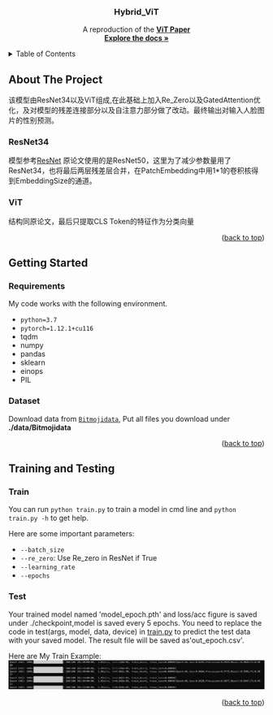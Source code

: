 <!-- PROJECT LOGO -->

<br />
<div align="center">
  <!-- <a href="https://github.com/othneildrew/Best-README-Template">
    <img src="images/logo.png" alt="Logo" width="80" height="80">
  </a> -->

  <h3 align="center">Hybrid_ViT</h3>

  <p align="center">
    A reproduction of the <a href="https://arxiv.org/abs/2010.11929"><strong>ViT  Paper</strong></a>
    <br />
    <a href="https://github.com/Polarisjame/Bitmoji_Hybrid_ViT/tree/main/Hybrid_ViT_%E5%91%A8%E5%87%8C%E5%B3%B0"><strong>Explore the docs »</strong></a>
    <br />
  </p>
</div>

<a name="readme-top"></a>

<!-- TABLE OF CONTENTS -->
<details>
  <summary>Table of Contents</summary>
  <ol>
    <li>
      <a href="#about-the-project">About The Project</a>
      <ul>
        <li><a href="#resnet34">ResNet34</a></li>
        <li><a href="#vit">ViT</a></li>
      </ul>
    </li>
    <li>
      <a href="#getting-started">Getting Started</a>
      <ul>
        <li><a href="#requirements">Requirements</a></li>
        <li><a href="#dataset">Dataset</a></li>
      </ul>
    </li>
    <li>
      <a href="#training-and-testing">Training and Testing</a>
      <ul>
        <li><a href="#train">Train</a></li>
        <li><a href="#test">Test</a></li>
      </ul>
    </li>
  </ol>
</details>

<!-- ABOUT THE PROJECT -->
## About The Project

该模型由ResNet34以及ViT组成,在此基础上加入Re_Zero以及GatedAttention优化，及对模型的残差连接部分以及自注意力部分做了改动。最终输出对输入人脸图片的性别预测。

### ResNet34

模型参考[ResNet](./utils/ResidualNet.py)
原论文使用的是ResNet50，这里为了减少参数量用了ResNet34，也将最后两层残差层合并，在PatchEmbedding中用1*1的卷积核得到EmbeddingSize的通道。

### ViT

结构同原论文，最后只提取CLS Token的特征作为分类向量

<p align="right">(<a href="#readme-top">back to top</a>)</p>

<!-- GETTING STARTED -->
## Getting Started

### Requirements

My code works with the following environment.

* `python=3.7`
* `pytorch=1.12.1+cu116`
* tqdm
* numpy
* pandas
* sklearn
* einops
* PIL

### Dataset

Download data from [`Bitmojidata`](https://drive.google.com/file/d/1atMwmdOJe_fqG8Tyg5eqxZ-iDyPxDJOR/view?usp=sharing), Put all files you download under **./data/Bitmojidata**


<p align="right">(<a href="#readme-top">back to top</a>)</p>

<!-- Training and Testing -->
## Training and Testing

### Train

You can run `python train.py` to train a model in cmd line and `python train.py -h` to get help.

Here are some important parameters:

* `--batch_size`
* `--re_zero`: Use Re_zero in ResNet if True
* `--learning_rate`
* `--epochs`

### Test

Your trained model named 'model_epoch.pth' and loss/acc figure is saved under ./checkpoint,model is saved every 5 epochs.
You need to replace the code in test(args, model, data, device) in [train.py](train.py) to predict the test data with your saved model.
The result file will be saved as'out_epoch.csv'.

Here are My Train Example:
![TrainPic](./pic/train.png)

<p align="right">(<a href="#readme-top">back to top</a>)</p>

